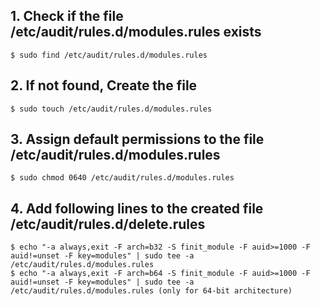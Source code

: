 ## 1. Check if the file /etc/audit/rules.d/modules.rules exists
    $ sudo find /etc/audit/rules.d/modules.rules
    
## 2. If not found, Create the file
    $ sudo touch /etc/audit/rules.d/modules.rules

## 3. Assign default permissions to the file /etc/audit/rules.d/modules.rules
    $ sudo chmod 0640 /etc/audit/rules.d/modules.rules

## 4. Add following lines to the created file /etc/audit/rules.d/delete.rules
    $ echo "-a always,exit -F arch=b32 -S finit_module -F auid>=1000 -F auid!=unset -F key=modules" | sudo tee -a /etc/audit/rules.d/modules.rules
    $ echo "-a always,exit -F arch=b64 -S finit_module -F auid>=1000 -F auid!=unset -F key=modules" | sudo tee -a /etc/audit/rules.d/modules.rules (only for 64-bit architecture)

    

